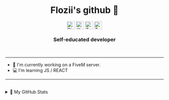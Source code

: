 <div align="center">
   <h1>Flozii's github 🙌</h1>
</div>
<p align="center">
<a href=https://discord.gg/7wMXEHptFn target="blank"><img align="center" src=https://cdn.jsdelivr.net/npm/simple-icons@v3/icons/discord.svg alt="Discord" height="25" width="25" /></a>
<a href=https://www.youtube.com/channel/UCMaLMsa6xknG2T1vBR1Z8wg target="blank"><img align="center" src=https://cdn.jsdelivr.net/npm/simple-icons@v3/icons/youtube.svg alt="Youtube" height="25" width="25" /></a>
<a href=https://www.twitch.tv/gk_flozii target="blank"><img align="center" src=https://cdn.jsdelivr.net/npm/simple-icons@v3/icons/twitch.svg alt="Twitch.TV" height="25" width="25" /></a>
 <a href= https://twitter.com/FloziiG target="blank"><img align="center" src=https://cdn.jsdelivr.net/npm/simple-icons@v3/icons/twitter.svg alt="Twitter" height="25" width="25" /></a>
 
</p>

<h3 align="center">Self-educated developer</h3>
<br/>

---

- 🔨 I'm currently working on a FiveM server.
- 💻 I’m learning JS / REACT

---

<br/>

<details>
  <summary>👀 My GitHub Stats</summary>

<a href="https://github.com/Flozii/flozii">
  <img align="center" src="https://github-readme-stats.vercel.app/api?username=Flozii" alt="Flozii's GitHub Stats" />
</a>

</details>
